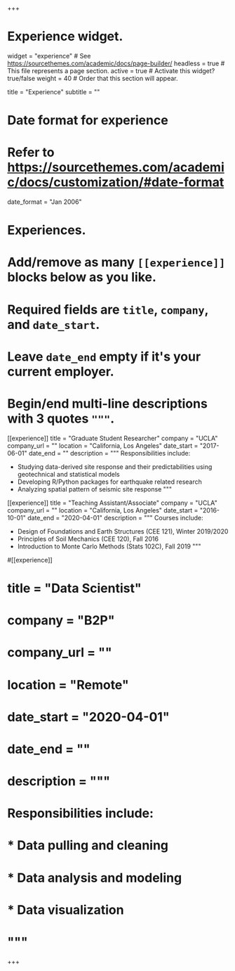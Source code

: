 +++
# Experience widget.
widget = "experience"  # See https://sourcethemes.com/academic/docs/page-builder/
headless = true  # This file represents a page section.
active = true  # Activate this widget? true/false
weight = 40  # Order that this section will appear.

title = "Experience"
subtitle = ""

# Date format for experience
#   Refer to https://sourcethemes.com/academic/docs/customization/#date-format
date_format = "Jan 2006"

# Experiences.
#   Add/remove as many `[[experience]]` blocks below as you like.
#   Required fields are `title`, `company`, and `date_start`.
#   Leave `date_end` empty if it's your current employer.
#   Begin/end multi-line descriptions with 3 quotes `"""`.
[[experience]]
  title = "Graduate Student Researcher"
  company = "UCLA"
  company_url = ""
  location = "California, Los Angeles"
  date_start = "2017-06-01"
  date_end = ""
  description = """
  Responsibilities include:
  
  * Studying data-derived site response and their predictabilities using geotechnical and statistical models
  * Developing R/Python packages for earthquake related research
  * Analyzing spatial pattern of seismic site response 
  """

[[experience]]
  title = "Teaching Assistant/Associate"
  company = "UCLA"
  company_url = ""
  location = "California, Los Angeles"
  date_start = "2016-10-01"
  date_end = "2020-04-01"
  description = """
  Courses include:

  * Design of Foundations and Earth Structures (CEE 121), Winter 2019/2020
  * Principles of Soil Mechanics (CEE 120), Fall 2016
  * Introduction to Monte Carlo Methods (Stats 102C), Fall 2019
  """

#[[experience]]
#  title = "Data Scientist"
#  company = "B2P"
#  company_url = ""
#  location = "Remote"
#  date_start = "2020-04-01"
#  date_end = ""
#  description = """
#  Responsibilities include:

#  * Data pulling and cleaning
#  * Data analysis and modeling 
#  * Data visualization
#  """

+++
